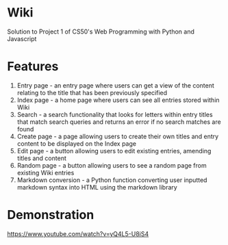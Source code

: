 # Wiki
Solution to Project 1 of CS50's Web Programming with Python and Javascript 

# Features 
1) Entry page - an entry page where users can get a view of the content relating to the title that has been previously specified
2) Index page - a home page where users can see all entries stored within Wiki
3) Search - a search functionality that looks for letters within entry titles that match search queries and returns an error if no search matches are found
4) Create page - a page allowing users to create their own titles and entry content to be displayed on the Index page
5) Edit page - a button allowing users to edit existing entries, amending titles and content
6) Random page - a button allowing users to see a random page from existing Wiki entries
7) Markdown conversion - a Python function converting user inputted markdown syntax into HTML using the markdown library

# Demonstration
https://www.youtube.com/watch?v=yQ4L5-U8iS4
